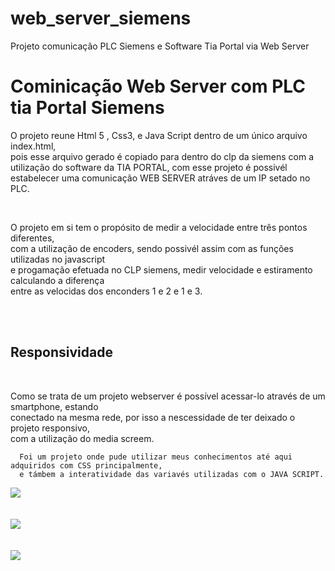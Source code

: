 # web_server_siemens
Projeto comunicação PLC Siemens e Software Tia Portal via Web Server
<h1> Cominicação Web Server com PLC tia Portal Siemens</h1>
  
<p> O projeto reune Html 5 , Css3, e Java Script dentro de um único arquivo index.html,<br>
  pois esse arquivo gerado é copiado para dentro do clp da siemens com a utilização do software da 
  TIA PORTAL, com esse projeto é possivél estabelecer uma comunicação WEB SERVER 
  atráves de um IP setado no PLC.</p>
  <br>
  <p> O projeto em si tem o propósito de medir a velocidade entre três pontos diferentes,<br>
  com a utilização de encoders, sendo possivél assim com as funções utilizadas no javascript<br>
  e progamação efetuada no CLP siemens, medir velocidade e estiramento calculando a diferença<br>
  entre as velocidas dos enconders 1 e 2 e 1 e 3.</p>
  
  <br>
  <br>
  <h2> Responsividade </h2>
  <br>
  
  <p>Como se trata de um projeto webserver é possível acessar-lo através de um smartphone, estando <br>
  conectado na mesma rede, por isso a nescessidade de ter deixado o projeto responsivo,<br>
  com a utilização do media screem. <br>
</p>
    
    
      Foi um projeto onde pude utilizar meus conhecimentos até aqui adquiridos com CSS principalmente, 
      e támbem a interatividade das variavés utilizadas com o JAVA SCRIPT.
      
     
<diV> 
  <img src="https://user-images.githubusercontent.com/126525418/242125150-0e3dad6d-fa21-4116-be68-691670b5c29e.PNG"/>
  <br>
  <br>
  <br>
  <img src="https://user-images.githubusercontent.com/126525418/242125139-a381cd21-1fa0-456e-9503-ea8a2c030579.PNG"/>
  <br>
    <br>
    <br>
  <img src="https://user-images.githubusercontent.com/126525418/242125142-932d9374-411e-42a3-92b4-e6b7a2615e36.PNG"/>
  <br>
  </div>
